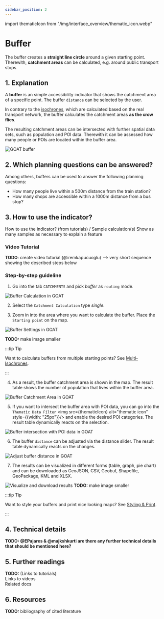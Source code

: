 ```yaml
---
sidebar_position: 2
---
```


import thematicIcon from "/img/interface_overview/thematic_icon.webp"

# Buffer

The buffer creates a **straight line circle** around a given starting point. Therewith, **catchment areas** can be calculated, e.g. around public transport stops.  


## 1. Explanation

A **buffer** is an simple accessibility indicator that shows the catchment area of a specific point. The buffer ``distance`` can be selected by the user.

In contrary to the [isochrones](isochrones/), which are calculated based on the real transport network, the buffer calculates the catchment areas **as the crow flies**. 

The resulting catchment areas can be intersected with further spatial data sets, such as population and POI data. Therewith it can be assessed how many people or POIs are located within the buffer area.  

 ![GOAT buffer](/img/docs/indicators/catchments/buffer/buffer.png "GOAT buffer")

## 2. Which planning questions can be answered? 

Among others, buffers can be used to answer the following planning questions:
- How many people live within a 500m distance from the train station? 
- How many shops are accessible within a 1000m distance from a bus stop?

## 3. How to use the indicator?

How to use the indicator? (from tutorials) / Sample calculation(s)
Show as many samples as necessary to explain a feature

### Video Tutorial

**TODO**: create video tutorial (@iremkapucuoglu) --> very short sequence showing the described steps below

### Step-by-step guideline

1. Go into the tab ``CATCHMENTS`` and pick _buffer_ as ``routing`` mode. 

![Buffer Calculation in GOAT](/img/docs/indicators/catchments/buffer/tutorial_1.png "Buffer Calculation in GOAT")
   
2. Select the ``Catchment Calculation`` type _single_. 
   
3. Zoom in into the area where you want to calculate the buffer. Place the ``Starting point`` on the map. 

![Buffer Settings in GOAT](/img/docs/indicators/catchments/buffer/tutorial_2.png "Buffer Settings in GOAT")

**TODO:** make image smaller

:::tip Tip

Want to calculate buffers from multiple starting points? See [Multi-Isochrones](multi-isochrones/).

:::

4. As a result, the buffer catchment area is shown in the map. The result table shows the number of population that lives within the buffer area. 

![Buffer Catchment Area in GOAT](/img/docs/indicators/catchments/buffer/tutorial_3.png "Buffer Catchment Area in GOAT")

5. If you want to intersect the buffer area with POI data, you can go into the ``Thematic Data Filter`` <img src={thematicIcon} alt="thematic icon" style={{width: "25px"}}/> and enable the desired POI categories. The result table dynamically reacts on the selection.

![Buffer intersection with POI data in GOAT](/img/docs/indicators/catchments/buffer/tutorial_4.png "Buffer intersection with POI data in GOAT")

6. The buffer ``distance`` can be adjusted via the distance slider. The result table dynamically reacts on the changes.

![Adjust buffer distance in GOAT](/img/docs/indicators/catchments/buffer/tutorial_5.png "Adjust buffer distance in GOAT")

7. The results can be visualized in different forms (table, graph, pie chart) and can be downloaded as GeoJSON, CSV, Geobuf, Shapefile, GeoPackage, KML and XLSX. 

![Visualize and download results](/img/docs/indicators/catchments/buffer/tutorial_6.png "Visualize and download results")
**TODO:** make image smaller

:::tip Tip

Want to style your buffers and print nice looking maps? See [Styling & Print](../../styling_and_print/).

:::

## 4. Technical details

**TODO:**
**@EPajares & @majkshkurti are there any further technical details that should be mentioned here?**

## 5. Further readings

**TODO:**
(Links to tutorials)  
Links to videos  
Related docs  

## 6. Resources

**TODO:**
bibliography of cited literature